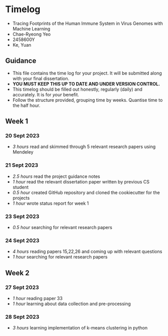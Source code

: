 # Timelog

* Tracing Footprints of the Human Immune System in Virus Genomes with Machine Learning
* Chae-Ryeong Yeo
* 2458600Y
* Ke, Yuan

## Guidance

* This file contains the time log for your project. It will be submitted along with your final dissertation.
* **YOU MUST KEEP THIS UP TO DATE AND UNDER VERSION CONTROL.**
* This timelog should be filled out honestly, regularly (daily) and accurately. It is for *your* benefit.
* Follow the structure provided, grouping time by weeks.  Quantise time to the half hour.

## Week 1

### 20 Sept 2023
* *3 hours* read and skimmed through 5 relevant research papers using Mendeley

### 21 Sept 2023

* *2.5 hours* read the project guidance notes
* *1 hour* read the relevant dissertation paper written by previous CS student
* *0.5 hour* created GitHub repository and cloned the cookiecutter for the projects
* *1 hour* wrote status report for week 1

### 23 Sept 2023

* *0.5 hour* searching for relevant research papers

### 24 Sept 2023

* *4 hours* reading papers 15,22,26 and coming up with relevant questions
* *1 hour* searching for relevant research papers

## Week 2

### 27 Sept 2023

* *1 hour* reading paper 33
* *1 hour* learning about data collection and pre-processing

### 28 Sept 2023
* *3 hours* learning implementation of k-means clustering in python
